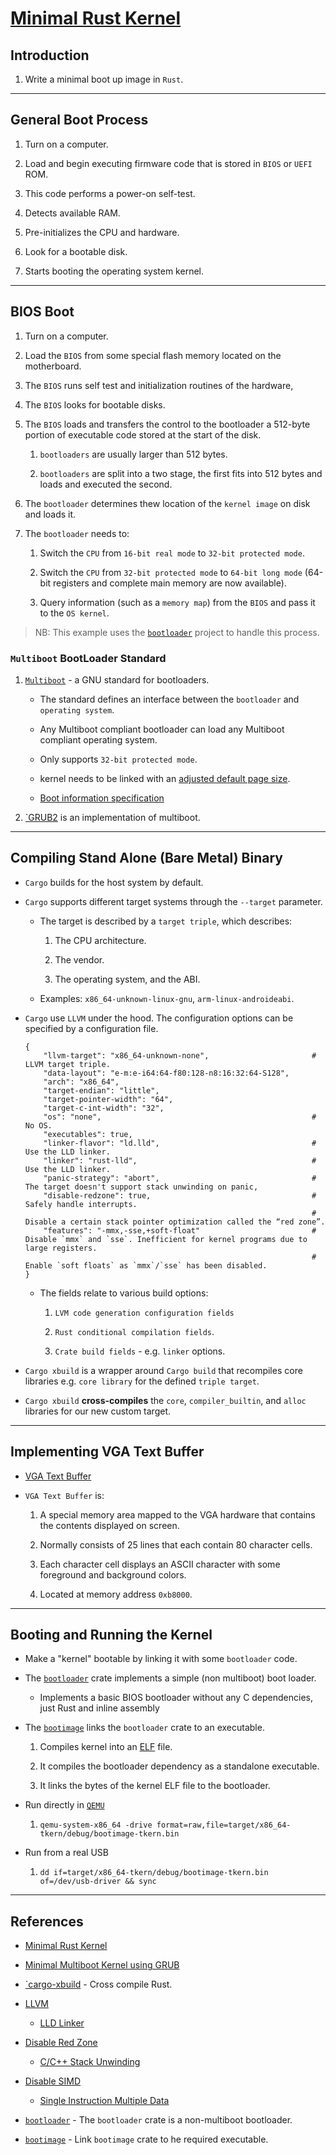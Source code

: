 # [Minimal Rust Kernel](https://os.phil-opp.com/minimal-rust-kernel/)

## Introduction

1. Write a minimal boot up image in `Rust`.

---

## General Boot Process

1. Turn on a computer.

2. Load and begin executing firmware code that is stored in `BIOS` or `UEFI` ROM. 

3. This code performs a power-on self-test.

4. Detects available RAM.

5. Pre-initializes the CPU and hardware. 

6. Look for a bootable disk.

7. Starts booting the operating system kernel.

---

## BIOS Boot

1. Turn on a computer. 

2. Load the `BIOS` from some special flash memory located on the motherboard. 

3. The `BIOS` runs self test and initialization routines of the hardware, 

4. The `BIOS` looks for bootable disks. 

5. The `BIOS` loads and transfers the control to the bootloader a 512-byte portion of executable code stored at the start of the disk. 

    1. `bootloaders` are usually larger than 512 bytes.
    
    2. `bootloaders` are split into a two stage, the first fits into 512 bytes and loads and executed the second.

6. The `bootloader` determines thew location of the `kernel image` on disk and loads it. 

7. The `bootloader` needs to:

    1. Switch the `CPU` from `16-bit real mode` to `32-bit protected mode`. 
    
    2. Switch the `CPU` from `32-bit protected mode` to `64-bit long mode` (64-bit registers and complete main memory are now available).
    
    3. Query information (such as a `memory map`) from the `BIOS` and pass it to the `OS kernel`.

> NB: This example uses the [`bootloader`](https://github.com/rust-osdev/bootimage) project to handle this process.


### `Multiboot` BootLoader Standard

1. [`Multiboot`](https://wiki.osdev.org/Multiboot) - a GNU standard for bootloaders.

    - The standard defines an interface between the `bootloader` and `operating system`.
    
    - Any Multiboot compliant bootloader can load any Multiboot compliant operating system.

    - Only  supports `32-bit protected mode`.

    - kernel needs to be linked with an [adjusted default page size](https://wiki.osdev.org/Multiboot#Multiboot_2).

    - [Boot information specification](https://www.gnu.org/software/grub/manual/multiboot/multiboot.html#Boot-information-format)

2. [`GRUB2](https://en.wikipedia.org/wiki/GNU_GRUB) is an implementation of multiboot.

---

## Compiling Stand Alone (Bare Metal) Binary

* `Cargo` builds for the host system by default.

* `Cargo` supports different target systems through the `--target` parameter.

    * The target is described by a `target triple`, which describes:
    
        1. The CPU architecture.
        
        2. The vendor. 
        
        3. The operating system, and the ABI.
    
    * Examples: `x86_64-unknown-linux-gnu`, `arm-linux-androideabi`.

* `Cargo` use `LLVM` under the hood. The configuration options can be specified by a configuration file.

    ```
    {
        "llvm-target": "x86_64-unknown-none",                       # LLVM target triple.
        "data-layout": "e-m:e-i64:64-f80:128-n8:16:32:64-S128",
        "arch": "x86_64",
        "target-endian": "little",
        "target-pointer-width": "64",
        "target-c-int-width": "32",
        "os": "none",                                               # No OS.
        "executables": true,
        "linker-flavor": "ld.lld",                                  # Use the LLD linker.
        "linker": "rust-lld",                                       # Use the LLD linker.
        "panic-strategy": "abort",                                  # The target doesn't support stack unwinding on panic, 
        "disable-redzone": true,                                    # Safely handle interrupts. 
                                                                    # Disable a certain stack pointer optimization called the “red zone”.
        "features": "-mmx,-sse,+soft-float"                         # Disable `mmx` and `sse`. Inefficient for kernel programs due to large registers.
                                                                    # Enable `soft floats` as `mmx`/`sse` has been disabled.
    }
    ```

    * The fields relate to various build options:

        1. `LVM code generation configuration fields`

        2. `Rust conditional compilation fields`.

        3. `Crate build fields` - e.g. `linker` options.

* `Cargo xbuild` is a wrapper around `Cargo build` that recompiles core libraries e.g. `core library` for the defined `triple target`.

* `Cargo xbuild` __cross-compiles__ the `core`, `compiler_builtin`, and `alloc` libraries for our new custom target.

---

## Implementing VGA Text Buffer

* [VGA Text Buffer](https://en.wikipedia.org/wiki/VGA-compatible_text_mode)

* `VGA Text Buffer` is:

    1. A special memory area mapped to the VGA hardware that contains the contents displayed on screen. 
    
    2. Normally consists of 25 lines that each contain 80 character cells. 
    
    3. Each character cell displays an ASCII character with some foreground and background colors.

    4. Located at memory address `0xb8000`.

---

## Booting and Running the Kernel

* Make a "kernel" bootable by linking it with some `bootloader` code.

* The [`bootloader`](https://github.com/rust-osdev/bootloader) crate implements a simple (non multiboot) boot loader.

    * Implements a basic BIOS bootloader without any C dependencies, just Rust and inline assembly

* The [`bootimage`](https://github.com/rust-osdev/bootimage) links the `bootloader` crate to an executable.

    1. Compiles kernel into an [ELF](https://en.wikipedia.org/wiki/Executable_and_Linkable_Format) file.

    2. It compiles the bootloader dependency as a standalone executable.

    3. It links the bytes of the kernel ELF file to the bootloader.

* Run directly in [`QEMU`](https://www.qemu.org/)

    1. `qemu-system-x86_64 -drive format=raw,file=target/x86_64-tkern/debug/bootimage-tkern.bin`

* Run from a real USB

    1. `dd if=target/x86_64-tkern/debug/bootimage-tkern.bin of=/dev/usb-driver && sync`

---

## References

* [Minimal Rust Kernel](https://os.phil-opp.com/minimal-rust-kernel/)

* [Minimal Multiboot Kernel using GRUB](https://os.phil-opp.com/multiboot-kernel/)

* [`cargo-xbuild](https://github.com/rust-osdev/cargo-xbuild) - Cross compile Rust.

* [LLVM](https://llvm.org/)

    * [LLD Linker](https://lld.llvm.org/)

* [Disable Red Zone](https://os.phil-opp.com/red-zone/)
    * [C/C++ Stack Unwinding](https://www.bogotobogo.com/cplusplus/stackunwinding.php)

* [Disable SIMD](https://os.phil-opp.com/disable-simd/)

    * [Single Instruction Multiple Data](https://en.wikipedia.org/wiki/SIMD)

* [`bootloader`](https://github.com/rust-osdev/bootloader) - The `bootloader` crate is a non-multiboot bootloader.

* [`bootimage`](https://github.com/rust-osdev/bootimage) - Link `bootimage` crate to he required executable.


